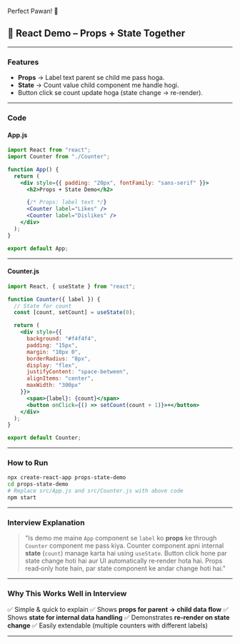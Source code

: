 Perfect Pawan! 🚀
## 📌 **React Demo – Props + State Together**

---

### **Features**

* **Props** → Label text parent se child me pass hoga.
* **State** → Count value child component me handle hogi.
* Button click se count update hoga (state change → re-render).

---

### **Code**

#### **App.js**

```jsx
import React from "react";
import Counter from "./Counter";

function App() {
  return (
    <div style={{ padding: "20px", fontFamily: "sans-serif" }}>
      <h2>Props + State Demo</h2>

      {/* Props: label text */}
      <Counter label="Likes" />
      <Counter label="Dislikes" />
    </div>
  );
}

export default App;
```

---

#### **Counter.js**

```jsx
import React, { useState } from "react";

function Counter({ label }) {
  // State for count
  const [count, setCount] = useState(0);

  return (
    <div style={{
      background: "#f4f4f4",
      padding: "15px",
      margin: "10px 0",
      borderRadius: "8px",
      display: "flex",
      justifyContent: "space-between",
      alignItems: "center",
      maxWidth: "300px"
    }}>
      <span>{label}: {count}</span>
      <button onClick={() => setCount(count + 1)}>+</button>
    </div>
  );
}

export default Counter;
```

---

### **How to Run**

```bash
npx create-react-app props-state-demo
cd props-state-demo
# Replace src/App.js and src/Counter.js with above code
npm start
```

---

### **Interview Explanation**

> "Is demo me maine `App` component se `label` ko **props** ke through `Counter` component me pass kiya.
> Counter component apni internal **state** (`count`) manage karta hai using `useState`.
> Button click hone par state change hoti hai aur UI automatically re‑render hota hai.
> Props read‑only hote hain, par state component ke andar change hoti hai."

---

### **Why This Works Well in Interview**

✅ Simple & quick to explain
✅ Shows **props for parent → child data flow**
✅ Shows **state for internal data handling**
✅ Demonstrates **re-render on state change**
✅ Easily extendable (multiple counters with different labels)

---

